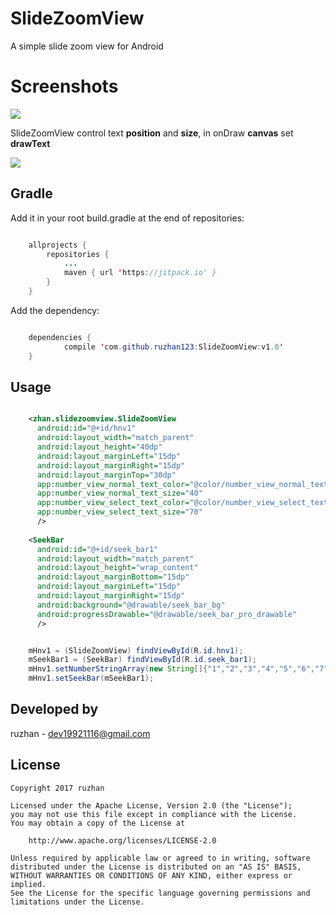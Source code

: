 
SlideZoomView
===============

A simple slide zoom view for Android

Screenshots
===============

![](https://github.com/ruzhan123/SlideZoomView/raw/master/gif/slidezoomview.gif)


SlideZoomView control text **position** and **size**, in onDraw **canvas** set **drawText**

[![](https://jitpack.io/v/ruzhan123/SlideZoomView.svg)](https://jitpack.io/#ruzhan123/SlideZoomView)

Gradle
------

Add it in your root build.gradle at the end of repositories:


```java

	allprojects {
		repositories {
			...
			maven { url 'https://jitpack.io' }
		}
	}
```

Add the dependency:


```java

	dependencies {
	        compile 'com.github.ruzhan123:SlideZoomView:v1.0'
	}
```


Usage
------

```xml

	<zhan.slidezoomview.SlideZoomView
	  android:id="@+id/hnv1"
	  android:layout_width="match_parent"
	  android:layout_height="40dp"
	  android:layout_marginLeft="15dp"
	  android:layout_marginRight="15dp"
	  android:layout_marginTop="30dp"
	  app:number_view_normal_text_color="@color/number_view_normal_text_color"
	  app:number_view_normal_text_size="40"
	  app:number_view_select_text_color="@color/number_view_select_text_color"
	  app:number_view_select_text_size="70"
	  />
	
	<SeekBar
	  android:id="@+id/seek_bar1"
	  android:layout_width="match_parent"
	  android:layout_height="wrap_content"
	  android:layout_marginBottom="15dp"
	  android:layout_marginLeft="15dp"
	  android:layout_marginRight="15dp"
	  android:background="@drawable/seek_bar_bg"
	  android:progressDrawable="@drawable/seek_bar_pro_drawable"
	  />
```

```java

    mHnv1 = (SlideZoomView) findViewById(R.id.hnv1);
    mSeekBar1 = (SeekBar) findViewById(R.id.seek_bar1);
    mHnv1.setNumberStringArray(new String[]{"1","2","3","4","5","6","7","8","9","10"});
    mHnv1.setSeekBar(mSeekBar1);
```

Developed by
-------

 ruzhan - <a href='javascript:'>dev19921116@gmail.com</a>


License
-------

    Copyright 2017 ruzhan

    Licensed under the Apache License, Version 2.0 (the "License");
    you may not use this file except in compliance with the License.
    You may obtain a copy of the License at

        http://www.apache.org/licenses/LICENSE-2.0

    Unless required by applicable law or agreed to in writing, software
    distributed under the License is distributed on an "AS IS" BASIS,
    WITHOUT WARRANTIES OR CONDITIONS OF ANY KIND, either express or implied.
    See the License for the specific language governing permissions and
    limitations under the License.
	
